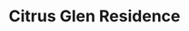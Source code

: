 ---
title: "Citrus Glen Residence"
slug: "residence-citrus-glen"
cover: "/images/projects/gallery.jpg"
caseStudy: |
  ## A Warm Modern Escape  
  For this growing family, we designed a warm, contemporary interior using soft neutrals, layered textiles, and subtle brass accents.  

  We opened up the layout to increase light flow and used custom built-ins to balance function with beauty.

  ## What We Did  
  - Space Planning  
  - Interior Styling  
  - Custom Millwork & Finishes

  > “They turned our house into a home — functional, calm, and truly ours.”

gallery:
  - "/images/projects/gallery.jpg"
  - "/images/projects/gallery.jpg"
  - "/images/projects/gallery.jpg"
---